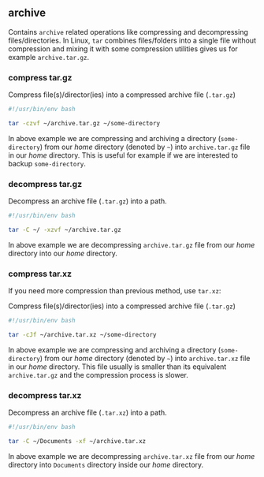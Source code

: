 ## archive

Contains `archive` related operations like compressing and decompressing files/directories. In Linux, `tar` combines files/folders into a single file without compression and mixing it with some compression utilities gives us for example `archive.tar.gz`.

### compress tar.gz

Compress file(s)/director(ies) into a compressed archive file (`.tar.gz`)

```bash
#!/usr/bin/env bash

tar -czvf ~/archive.tar.gz ~/some-directory
```

In above example we are compressing and archiving a directory (`some-directory`) from our *home* directory (denoted by `~`) into `archive.tar.gz` file in our *home* directory. This is useful for example if we are interested to backup `some-directory`.

### decompress tar.gz

Decompress an archive file (`.tar.gz`) into a path.

```bash
#!/usr/bin/env bash

tar -C ~/ -xzvf ~/archive.tar.gz
```

In above example we are decompressing `archive.tar.gz` file from our *home* directory into our *home* directory.

### compress tar.xz

If you need more compression than previous method, use `tar.xz`:

Compress file(s)/director(ies) into a compressed archive file (`.tar.gz`)

```bash
#!/usr/bin/env bash

tar -cJf ~/archive.tar.xz ~/some-directory
```

In above example we are compressing and archiving a directory (`some-directory`) from our *home* directory (denoted by `~`) into `archive.tar.xz` file in our *home* directory. This file usually is smaller than its equivalent `archive.tar.gz` and the compression process is slower.

### decompress tar.xz

Decompress an archive file (`.tar.xz`) into a path.

```bash
#!/usr/bin/env bash

tar -C ~/Documents -xf ~/archive.tar.xz
```

In above example we are decompressing `archive.tar.xz` file from our *home* directory into `Documents` directory inside our *home* directory.

